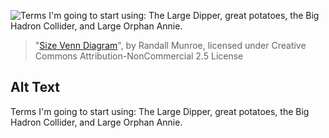 ![Terms I'm going to start using: The Large Dipper, great potatoes, the Big Hadron Collider, and Large Orphan Annie.](https://imgs.xkcd.com/comics/size_venn_diagram.png)
> "[Size Venn Diagram](https://xkcd.com/2122/)", by Randall Munroe, licensed under Creative Commons Attribution-NonCommercial 2.5 License

## Alt Text
Terms I'm going to start using: The Large Dipper, great potatoes, the Big Hadron Collider, and Large Orphan Annie.
